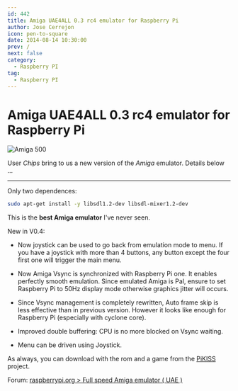 ```yaml
---
id: 442
title: Amiga UAE4ALL 0.3 rc4 emulator for Raspberry Pi
author: Jose Cerrejon
icon: pen-to-square
date: 2014-08-14 10:30:00
prev: /
next: false
category:
  - Raspberry PI
tag:
  - Raspberry PI
---
```


# Amiga UAE4ALL 0.3 rc4 emulator for Raspberry Pi

![Amiga 500](/images/Amiga-A500.jpg)

User *Chips* bring to us a new version of the *Amiga* emulator. Details below ...

- - -
Only two dependences:

```bash
sudo apt-get install -y libsdl1.2-dev libsdl-mixer1.2-dev
```

This is the **best Amiga emulator** I've never seen.

New in V0.4:

* Now joystick can be used to go back from emulation mode to menu. If you have a joystick with more than 4 buttons, any button except the four first one will trigger the main menu.

* Now Amiga Vsync is synchronized with Raspberry Pi one. It enables perfectly smooth emulation. Since emulated Amiga is Pal, ensure to set Raspberry Pi to 50Hz display mode otherwise graphics jitter will occurs.

* Since Vsync management is completely rewritten, Auto frame skip is less effective than in previous version. However it looks like enough for Raspberry Pi (especially with cyclone core).

* Improved double buffering: CPU is no more blocked on Vsync waiting.

* Menu can be driven using Joystick.

As always, you can download with the rom and a game from the [PiKISS](https://github.com/jmcerrejon/PiKISS) project.

Forum: [raspberrypi.org > Full speed Amiga emulator ( UAE )](http://www.raspberrypi.org/forums/viewtopic.php?t=17928)